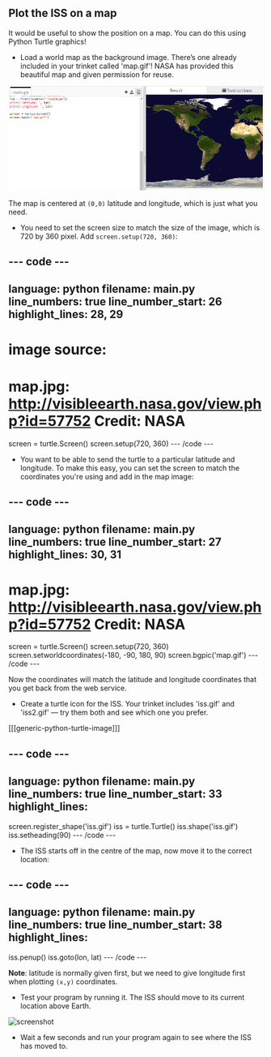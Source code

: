 ## Plot the ISS on a map

It would be useful to show the position on a map. You can do this using Python Turtle graphics!

+ Load a world map as the background image. There’s one already included in your trinket called 'map.gif'! NASA has provided this beautiful map and given permission for reuse. 

![screenshot](images/iss-map.png)
 
The map is centered at `(0,0)` latitude and longitude, which is just what you need. 

+ You need to set the screen size to match the size of the image, which is 720 by 360 pixel. Add `screen.setup(720, 360)`:

--- code ---
---
language: python
filename: main.py
line_numbers: true
line_number_start: 26
highlight_lines: 28, 29
---
# image source:
# map.jpg: http://visibleearth.nasa.gov/view.php?id=57752 Credit: NASA
screen = turtle.Screen()
screen.setup(720, 360)
--- /code ---
  
+ You want to be able to send the turtle to a particular latitude and longitude. To make this easy, you can set the screen to match the coordinates you're using and add in the map image:

--- code ---
---
language: python
filename: main.py
line_numbers: true
line_number_start: 27
highlight_lines: 30, 31
---
# map.jpg: http://visibleearth.nasa.gov/view.php?id=57752 Credit: NASA
screen = turtle.Screen()
screen.setup(720, 360)
screen.setworldcoordinates(-180, -90, 180, 90)
screen.bgpic('map.gif')
--- /code ---

Now the coordinates will match the latitude and longitude coordinates that you get back from the web service. 

+ Create a turtle icon for the ISS. Your trinket includes 'iss.gif' and 'iss2.gif' — try them both and see which one you prefer. 
    
[[[generic-python-turtle-image]]]

--- code ---
---
language: python
filename: main.py
line_numbers: true
line_number_start: 33
highlight_lines: 
---
screen.register_shape('iss.gif')
iss = turtle.Turtle()
iss.shape('iss.gif')
iss.setheading(90)
--- /code ---

+ The ISS starts off in the centre of the map, now move it to the correct location:

--- code ---
---
language: python
filename: main.py
line_numbers: true
line_number_start: 38
highlight_lines: 
---
iss.penup()
iss.goto(lon, lat)
--- /code ---
  
**Note**: latitude is normally given first, but we need to give longitude first when plotting `(x,y)` coordinates. 

+ Test your program by running it. The ISS should move to its current location above Earth. 

![screenshot](images/iss-plotted.png)

+ Wait a few seconds and run your program again to see where the ISS has moved to. 

